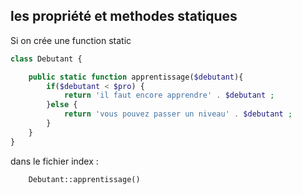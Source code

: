 ## les propriété et methodes statiques

Si on crée une function static 
```php
class Debutant {

    public static function apprentissage($debutant){
        if($debutant < $pro) {
            return 'il faut encore apprendre' . $debutant ;
        }else {
            return 'vous pouvez passer un niveau' . $debutant ;
        }
    }
}
```
dans le fichier index : 
```php 
    Debutant::apprentissage()
```
